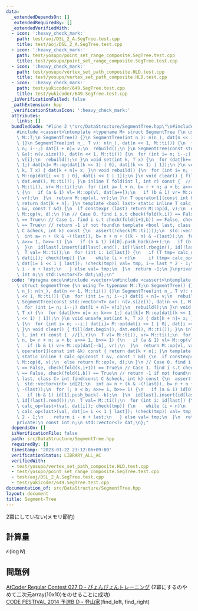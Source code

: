 ```yaml
---
data:
  _extendedDependsOn: []
  _extendedRequiredBy: []
  _extendedVerifiedWith:
  - icon: ':heavy_check_mark:'
    path: test/aoj/DSL_2_A.SegTree.test.cpp
    title: test/aoj/DSL_2_A.SegTree.test.cpp
  - icon: ':heavy_check_mark:'
    path: test/yosupo/point_set_range_composite.SegTree.test.cpp
    title: test/yosupo/point_set_range_composite.SegTree.test.cpp
  - icon: ':heavy_check_mark:'
    path: test/yosupo/vertex_set_path_composite.HLD.test.cpp
    title: test/yosupo/vertex_set_path_composite.HLD.test.cpp
  - icon: ':heavy_check_mark:'
    path: test/yukicoder/649.SegTree.test.cpp
    title: test/yukicoder/649.SegTree.test.cpp
  _isVerificationFailed: false
  _pathExtension: hpp
  _verificationStatusIcon: ':heavy_check_mark:'
  attributes:
    links: []
  bundledCode: "#line 2 \"src/DataStructure/SegmentTree.hpp\"\n#include <vector>\n\
    #include <cassert>\ntemplate <typename M> struct SegmentTree {\n using T= typename\
    \ M::T;\n SegmentTree() {}\n SegmentTree(int n_): n(n_), dat(n << 1, M::ti())\
    \ {}\n SegmentTree(int n_, T v): n(n_), dat(n << 1, M::ti()) {\n  for (int i=\
    \ n; i--;) dat[i + n]= v;\n  rebuild();\n }\n SegmentTree(const std::vector<T>\
    \ &v): n(v.size()), dat(n << 1, M::ti()) {\n  for (int i= n; i--;) dat[i + n]=\
    \ v[i];\n  rebuild();\n }\n void set(int k, T x) {\n  for (dat[k+= n]= x; k>>=\
    \ 1;) dat[k]= M::op(dat[(k << 1) | 0], dat[(k << 1) | 1]);\n }\n void unsafe_set(int\
    \ k, T x) { dat[k + n]= x; }\n void rebuild() {\n  for (int i= n; --i;) dat[i]=\
    \ M::op(dat[i << 1 | 0], dat[i << 1 | 1]);\n }\n void clear() { fill(dat.begin(),\
    \ dat.end(), M::ti()); }\n inline T fold(int l, int r) const {  //[l,r)\n  T vl=\
    \ M::ti(), vr= M::ti();\n  for (int a= l + n, b= r + n; a < b; a>>= 1, b>>= 1)\
    \ {\n   if (a & 1) vl= M::op(vl, dat[a++]);\n   if (b & 1) vr= M::op(dat[--b],\
    \ vr);\n  }\n  return M::op(vl, vr);\n }\n T operator[](const int &k) const {\
    \ return dat[k + n]; }\n template <bool last> static inline T calc_op(const T\
    \ &v, const T &d) {\n  if constexpr (last) return M::op(d, v);\n  else return\
    \ M::op(v, d);\n }\n // Case 0. find i s.t check(fold(k,i)) == False, check(fold(k,i+1))\
    \ == True\n // Case 1. find i s.t check(fold(i+1,b)) == False, check(fold(i,b))\
    \ == True\n // return -1 if not found\n template <bool last, class C> int find(const\
    \ C &check, int k) const {\n  assert(!check(M::ti()));\n  std::vector<int> id[2];\n\
    \  int a= n + (k & -(!last)), b= n + n + ((k - n) & -(last));\n  for (; a < b;\
    \ a>>= 1, b>>= 1) {\n   if (a & 1) id[0].push_back(a++);\n   if (b & 1) id[1].push_back(--b);\n\
    \  }\n  id[last].insert(id[last].end(), id[!last].rbegin(), id[!last].rend());\n\
    \  T val= M::ti();\n  for (int i: id[last]) {\n   if (T tmp= calc_op<last>(val,\
    \ dat[i]); check(tmp)) {\n    while (i < n)\n     if (tmp= calc_op<last>(val,\
    \ dat[i= i << 1 | last]); !check(tmp)) val= tmp, i-= last * 2 - 1;\n    return\
    \ i - n + last;\n   } else val= tmp;\n  }\n  return -1;\n }\nprivate:\n const\
    \ int n;\n std::vector<T> dat;\n};\n"
  code: "#pragma once\n#include <vector>\n#include <cassert>\ntemplate <typename M>\
    \ struct SegmentTree {\n using T= typename M::T;\n SegmentTree() {}\n SegmentTree(int\
    \ n_): n(n_), dat(n << 1, M::ti()) {}\n SegmentTree(int n_, T v): n(n_), dat(n\
    \ << 1, M::ti()) {\n  for (int i= n; i--;) dat[i + n]= v;\n  rebuild();\n }\n\
    \ SegmentTree(const std::vector<T> &v): n(v.size()), dat(n << 1, M::ti()) {\n\
    \  for (int i= n; i--;) dat[i + n]= v[i];\n  rebuild();\n }\n void set(int k,\
    \ T x) {\n  for (dat[k+= n]= x; k>>= 1;) dat[k]= M::op(dat[(k << 1) | 0], dat[(k\
    \ << 1) | 1]);\n }\n void unsafe_set(int k, T x) { dat[k + n]= x; }\n void rebuild()\
    \ {\n  for (int i= n; --i;) dat[i]= M::op(dat[i << 1 | 0], dat[i << 1 | 1]);\n\
    \ }\n void clear() { fill(dat.begin(), dat.end(), M::ti()); }\n inline T fold(int\
    \ l, int r) const {  //[l,r)\n  T vl= M::ti(), vr= M::ti();\n  for (int a= l +\
    \ n, b= r + n; a < b; a>>= 1, b>>= 1) {\n   if (a & 1) vl= M::op(vl, dat[a++]);\n\
    \   if (b & 1) vr= M::op(dat[--b], vr);\n  }\n  return M::op(vl, vr);\n }\n T\
    \ operator[](const int &k) const { return dat[k + n]; }\n template <bool last>\
    \ static inline T calc_op(const T &v, const T &d) {\n  if constexpr (last) return\
    \ M::op(d, v);\n  else return M::op(v, d);\n }\n // Case 0. find i s.t check(fold(k,i))\
    \ == False, check(fold(k,i+1)) == True\n // Case 1. find i s.t check(fold(i+1,b))\
    \ == False, check(fold(i,b)) == True\n // return -1 if not found\n template <bool\
    \ last, class C> int find(const C &check, int k) const {\n  assert(!check(M::ti()));\n\
    \  std::vector<int> id[2];\n  int a= n + (k & -(!last)), b= n + n + ((k - n) &\
    \ -(last));\n  for (; a < b; a>>= 1, b>>= 1) {\n   if (a & 1) id[0].push_back(a++);\n\
    \   if (b & 1) id[1].push_back(--b);\n  }\n  id[last].insert(id[last].end(), id[!last].rbegin(),\
    \ id[!last].rend());\n  T val= M::ti();\n  for (int i: id[last]) {\n   if (T tmp=\
    \ calc_op<last>(val, dat[i]); check(tmp)) {\n    while (i < n)\n     if (tmp=\
    \ calc_op<last>(val, dat[i= i << 1 | last]); !check(tmp)) val= tmp, i-= last *\
    \ 2 - 1;\n    return i - n + last;\n   } else val= tmp;\n  }\n  return -1;\n }\n\
    private:\n const int n;\n std::vector<T> dat;\n};"
  dependsOn: []
  isVerificationFile: false
  path: src/DataStructure/SegmentTree.hpp
  requiredBy: []
  timestamp: '2023-01-22 23:12:06+09:00'
  verificationStatus: LIBRARY_ALL_AC
  verifiedWith:
  - test/yosupo/vertex_set_path_composite.HLD.test.cpp
  - test/yosupo/point_set_range_composite.SegTree.test.cpp
  - test/aoj/DSL_2_A.SegTree.test.cpp
  - test/yukicoder/649.SegTree.test.cpp
documentation_of: src/DataStructure/SegmentTree.hpp
layout: document
title: Segment-Tree
---
```

2冪にしていない(メモリ節約)
## 計算量
$\mathcal{O}(\log N)$
## 問題例
[AtCoder Regular Contest 027 D - ぴょんぴょんトレーニング](https://atcoder.jp/contests/arc027/tasks/arc027_4) (2冪にするのやめて二次元array(10x10)をのせることに成功) \
[CODE FESTIVAL 2014 予選B D - 登山家](https://atcoder.jp/contests/code-festival-2014-qualb/tasks/code_festival_qualB_d)(find_left, find_right)
